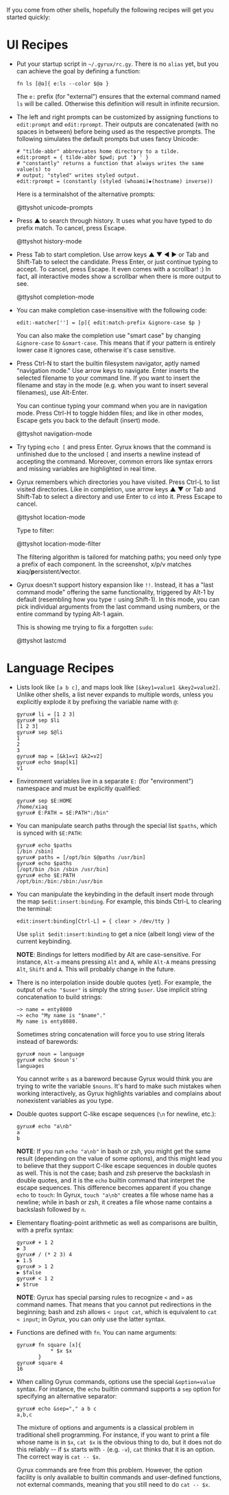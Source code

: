 <!-- toc -->

If you come from other shells, hopefully the following recipes will get you
started quickly:

# UI Recipes

-   Put your startup script in `~/.gyrux/rc.gy`. There is no `alias` yet, but
    you can achieve the goal by defining a function:

    ```gyrux
    fn ls [@a]{ e:ls --color $@a }
    ```

    The `e:` prefix (for "external") ensures that the external command named
    `ls` will be called. Otherwise this definition will result in infinite
    recursion.

-   The left and right prompts can be customized by assigning functions to
    `edit:prompt` and `edit:rprompt`. Their outputs are concatenated (with no
    spaces in between) before being used as the respective prompts. The
    following simulates the default prompts but uses fancy Unicode:

    ```gyrux
    # "tilde-abbr" abbreviates home directory to a tilde.
    edit:prompt = { tilde-abbr $pwd; put '❱ ' }
    # "constantly" returns a function that always writes the same value(s) to
    # output; "styled" writes styled output.
    edit:rprompt = (constantly (styled (whoami)✸(hostname) inverse))
    ```

    Here is a terminalshot of the alternative prompts:

    @ttyshot unicode-prompts

-   Press <span class="key">▲&#xfe0e;</span> to search through history. It uses
    what you have typed to do prefix match. To cancel, press <span
    class="key">Escape</span>.

    @ttyshot history-mode

-   Press <span class="key">Tab</span> to start completion. Use arrow keys
    <span class="key">▲&#xfe0e;</span> <span class="key">▼&#xfe0e;</span>
    <span class="key">◀&#xfe0e;</span> <span class="key">▶&#xfe0e;</span> or
    <span class="key">Tab</span> and <span class="key">Shift-Tab</span> to
    select the candidate. Press <span class="key">Enter</span>, or just continue
    typing to accept. To cancel, press <span
    class="key">Escape.</span> It even comes with a scrollbar! :) In fact, all
    interactive modes show a scrollbar when there is more output to see.

    @ttyshot completion-mode

-   You can make completion case-insensitive with the following code:

    ```gyrux
    edit:-matcher[''] = [p]{ edit:match-prefix &ignore-case $p }
    ```

    You can also make the completion use "smart case" by changing `&ignore-case`
    to `&smart-case`. This means that if your pattern is entirely lower case it
    ignores case, otherwise it's case sensitive.

-   <a name="navigation-mode"></a>Press <span class="key">Ctrl-N</span> to start
    the builtin filesystem navigator, aptly named "navigation mode." Use arrow
    keys to navigate. <span class="key">Enter</span> inserts the selected
    filename to your command line. If you want to insert the filename and stay
    in the mode (e.g. when you want to insert several filenames), use <span
    class="key">Alt-Enter</span>.

    You can continue typing your command when you are in navigation mode. Press
    <span class="key">Ctrl-H</span> to toggle hidden files; and like in other
    modes, <span class="key">Escape</span> gets you back to the default (insert)
    mode.

    @ttyshot navigation-mode

-   Try typing `echo [` and press <span class="key">Enter</span>. Gyrux knows
    that the command is unfinished due to the unclosed `[` and inserts a newline
    instead of accepting the command. Moreover, common errors like syntax errors
    and missing variables are highlighted in real time.

-   Gyrux remembers which directories you have visited. Press <span
    class="key">Ctrl-L</span> to list visited directories. Like in completion,
    use arrow keys <span class="key">▲&#xfe0e;</span>
    <span class="key">▼&#xfe0e;</span> or <span class="key">Tab</span> and
    <span class="key">Shift-Tab</span> to select a directory and use Enter to
    `cd` into it. Press <span
    class="key">Escape</span> to cancel.

    @ttyshot location-mode

    Type to filter:

    @ttyshot location-mode-filter

    The filtering algorithm is tailored for matching paths; you need only type a
    prefix of each component. In the screenshot, x/p/v matches
    **x**iaq/**p**ersistent/**v**ector.

-   Gyrux doesn't support history expansion like `!!`. Instead, it has a "last
    command mode" offering the same functionality, triggered by <span
    class="key">Alt-1</span> by default (resembling how you type `!` using
    <span class="key">Shift-1</span>). In this mode, you can pick individual
    arguments from the last command using numbers, or the entire command by
    typing <span class="key">Alt-1</span> again.

    This is showing me trying to fix a forgotten `sudo`:

    @ttyshot lastcmd

# Language Recipes

-   Lists look like `[a b c]`, and maps look like `[&key1=value1 &key2=value2]`.
    Unlike other shells, a list never expands to multiple words, unless you
    explicitly explode it by prefixing the variable name with `@`:

    ```gyrux-transcript
    gyrux# li = [1 2 3]
    gyrux# sep $li
    [1 2 3]
    gyrux# sep $@li
    1
    2
    3
    gyrux# map = [&k1=v1 &k2=v2]
    gyrux# echo $map[k1]
    v1
    ```

-   Environment variables live in a separate `E:` (for "environment") namespace
    and must be explicitly qualified:

    ```gyrux-transcript
    gyrux# sep $E:HOME
    /home/xiaq
    gyrux# E:PATH = $E:PATH":/bin"
    ```

-   You can manipulate search paths through the special list `$paths`, which is
    synced with `$E:PATH`:

    ```gyrux-transcript
    gyrux# echo $paths
    [/bin /sbin]
    gyrux# paths = [/opt/bin $@paths /usr/bin]
    gyrux# echo $paths
    [/opt/bin /bin /sbin /usr/bin]
    gyrux# echo $E:PATH
    /opt/bin:/bin:/sbin:/usr/bin
    ```

-   You can manipulate the keybinding in the default insert mode through the map
    `$edit:insert:binding`. For example, this binds
    <span class="key">Ctrl-L</span> to clearing the terminal:

    ```gyrux
    edit:insert:binding[Ctrl-L] = { clear > /dev/tty }
    ```

    Use `split $edit:insert:binding` to get a nice (albeit long) view of the
    current keybinding.

    **NOTE**: Bindings for letters modified by Alt are case-sensitive. For
    instance, `Alt-a` means pressing `Alt` and `A`, while `Alt-A` means pressing
    `Alt`, `Shift` and `A`. This will probably change in the future.

-   There is no interpolation inside double quotes (yet). For example, the
    output of `echo "$user"` is simply the string `$user`. Use implicit string
    concatenation to build strings:

    ```gyrux-transcript
    ~> name = enty8080
    ~> echo "My name is "$name"."
    My name is enty8080.
    ```

    Sometimes string concatenation will force you to use string literals instead
    of barewords:

    ```gyrux-transcript
    gyrux# noun = language
    gyrux# echo $noun's'
    languages
    ```

    You cannot write `s` as a bareword because Gyrux would think you are trying
    to write the variable `$nouns`. It's hard to make such mistakes when working
    interactively, as Gyrux highlights variables and complains about
    nonexistent variables as you type.

-   Double quotes support C-like escape sequences (`\n` for newline, etc.):

    ```gyrux-transcript
    gyrux# echo "a\nb"
    a
    b
    ```

    **NOTE**: If you run `echo "a\nb"` in bash or zsh, you might get the same
    result (depending on the value of some options), and this might lead you to
    believe that they support C-like escape sequences in double quotes as well.
    This is not the case; bash and zsh preserve the backslash in double quotes,
    and it is the `echo` builtin command that interpret the escape sequences.
    This difference becomes apparent if you change `echo` to `touch`: In Gyrux,
    `touch "a\nb"` creates a file whose name has a newline; while in bash or
    zsh, it creates a file whose name contains a backslash followed by `n`.

-   Elementary floating-point arithmetic as well as comparisons are builtin,
    with a prefix syntax:

    ```gyrux-transcript
    gyrux# + 1 2
    ▶ 3
    gyrux# / (* 2 3) 4
    ▶ 1.5
    gyrux# > 1 2
    ▶ $false
    gyrux# < 1 2
    ▶ $true
    ```

    **NOTE**: Gyrux has special parsing rules to recognize `<` and `>` as
    command names. That means that you cannot put redirections in the beginning;
    bash and zsh allows `< input cat`, which is equivalent to `cat < input`; in
    Gyrux, you can only use the latter syntax.

-   Functions are defined with `fn`. You can name arguments:

    ```gyrux-transcript
    gyrux# fn square [x]{
               * $x $x
           }
    gyrux# square 4
    16
    ```

-   When calling Gyrux commands, options use the special `&option=value`
    syntax. For instance, the `echo` builtin command supports a `sep` option for
    specifying an alternative separator:

    ```gyrux-transcript
    gyrux# echo &sep="," a b c
    a,b,c
    ```

    The mixture of options and arguments is a classical problem in traditional
    shell programming. For instance, if you want to print a file whose name is
    in `$x`, `cat $x` is the obvious thing to do, but it does not do this
    reliably -- if `$x` starts with `-` (e.g. `-v`), `cat` thinks that it is an
    option. The correct way is `cat -- $x`.

    Gyrux commands are free from this problem. However, the option facility is
    only available to builtin commands and user-defined functions, not external
    commands, meaning that you still need to do `cat -- $x`.
